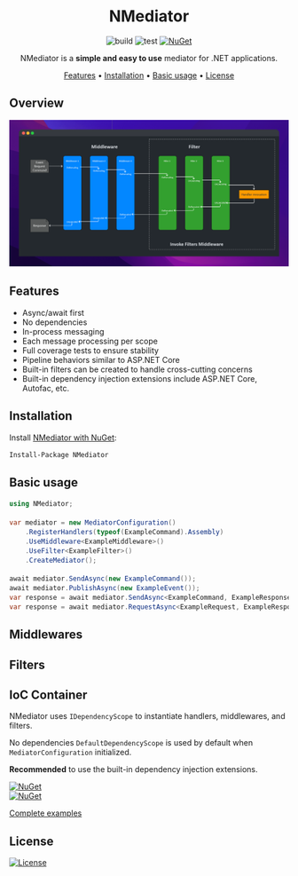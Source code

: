 <div align="center">

# NMediator

![build](https://github.com/ppXD/NMediator/workflows/build/badge.svg)
![test](https://github.com/ppXD/NMediator/workflows/test/badge.svg)
[![NuGet](https://img.shields.io/nuget/vpre/nmediator.svg)](https://www.nuget.org/packages/NMediator)

NMediator is a **simple and easy to use** mediator for .NET applications.

[Features](#features) •
[Installation](#installation) •
[Basic usage](#basic-usage) •
[License](#license)

</div>

## Overview
![screenshot][overview-screenshot]

## Features
- Async/await first
- No dependencies
- In-process messaging
- Each message processing per scope
- Full coverage tests to ensure stability
- Pipeline behaviors similar to ASP.NET Core
- Built-in filters can be created to handle cross-cutting concerns
- Built-in dependency injection extensions include ASP.NET Core, Autofac, etc.

## Installation
Install [NMediator with NuGet](https://www.nuget.org/packages/NMediator):
```bash
Install-Package NMediator
```

## Basic usage
```csharp
using NMediator;

var mediator = new MediatorConfiguration()
    .RegisterHandlers(typeof(ExampleCommand).Assembly)
    .UseMiddleware<ExampleMiddleware>()
    .UseFilter<ExampleFilter>()
    .CreateMediator();

await mediator.SendAsync(new ExampleCommand());
await mediator.PublishAsync(new ExampleEvent());
var response = await mediator.SendAsync<ExampleCommand, ExampleResponse>(new ExampleCommand());
var response = await mediator.RequestAsync<ExampleRequest, ExampleResponse>(new ExampleRequest());
```

## Middlewares

## Filters

## IoC Container

NMediator uses `IDependencyScope` to instantiate handlers, middlewares, and filters.

No dependencies `DefaultDependencyScope` is used by default when `MediatorConfiguration` initialized.

**Recommended** to use the built-in dependency injection extensions.

[![NuGet](https://img.shields.io/badge/NMediator.Extensions-Autofac-brightgreen)](https://www.nuget.org/packages/NMediator.Extensions.Autofac)  
[![NuGet](https://img.shields.io/badge/NMediator.Extensions-Microsoft.DependencyInjection-brightgreen)](https://www.nuget.org/packages/NMediator.Extensions.Microsoft.DependencyInjection)

[Complete examples][project-examples]

## License
[![License](https://img.shields.io/badge/License-Apache_2.0-blue.svg)](https://opensource.org/licenses/Apache-2.0)

[project-examples]: examples
[overview-screenshot]: assets/sceenshots/mediator.png